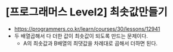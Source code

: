 # [프로그래머스 Level2] 최솟값만들기
- https://programmers.co.kr/learn/courses/30/lessons/12941
- 두 배열곱해서 다 더한 값이 최솟값이 되도록 만드는 문제이다.
  - A의 최솟값과 B배열의 최댓값을 차례대로 곱해서 더하면 된다.